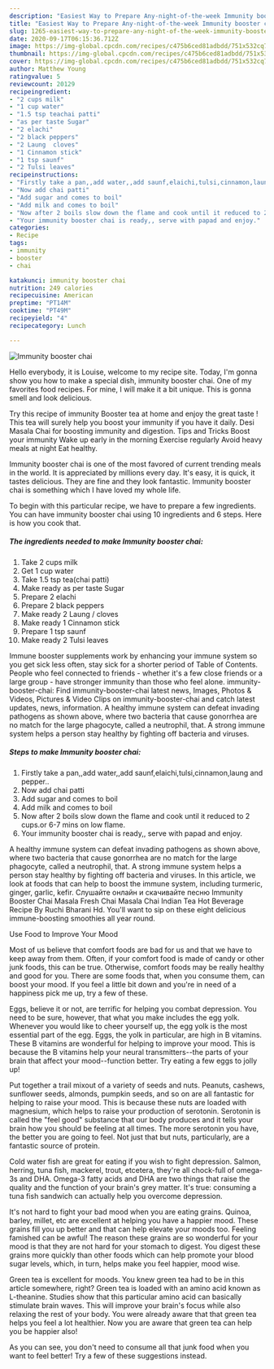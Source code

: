 ```yaml
---
description: "Easiest Way to Prepare Any-night-of-the-week Immunity booster chai"
title: "Easiest Way to Prepare Any-night-of-the-week Immunity booster chai"
slug: 1265-easiest-way-to-prepare-any-night-of-the-week-immunity-booster-chai
date: 2020-09-17T06:15:36.712Z
image: https://img-global.cpcdn.com/recipes/c475b6ced81adbdd/751x532cq70/immunity-booster-chai-recipe-main-photo.jpg
thumbnail: https://img-global.cpcdn.com/recipes/c475b6ced81adbdd/751x532cq70/immunity-booster-chai-recipe-main-photo.jpg
cover: https://img-global.cpcdn.com/recipes/c475b6ced81adbdd/751x532cq70/immunity-booster-chai-recipe-main-photo.jpg
author: Matthew Young
ratingvalue: 5
reviewcount: 20129
recipeingredient:
- "2 cups milk"
- "1 cup water"
- "1.5 tsp teachai patti"
- "as per taste Sugar"
- "2 elachi"
- "2 black peppers"
- "2 Laung  cloves"
- "1 Cinnamon stick"
- "1 tsp saunf"
- "2 Tulsi leaves"
recipeinstructions:
- "Firstly take a pan,,add water,,add saunf,elaichi,tulsi,cinnamon,laung and pepper.."
- "Now add chai patti"
- "Add sugar and comes to boil"
- "Add milk and comes to boil"
- "Now after 2 boils slow down the flame and cook until it reduced to 2 cups.or 6-7 mins on low flame."
- "Your immunity booster chai is ready,, serve with papad and enjoy."
categories:
- Recipe
tags:
- immunity
- booster
- chai

katakunci: immunity booster chai 
nutrition: 249 calories
recipecuisine: American
preptime: "PT14M"
cooktime: "PT49M"
recipeyield: "4"
recipecategory: Lunch

---
```



![Immunity booster chai](https://img-global.cpcdn.com/recipes/c475b6ced81adbdd/751x532cq70/immunity-booster-chai-recipe-main-photo.jpg)

Hello everybody, it is Louise, welcome to my recipe site. Today, I'm gonna show you how to make a special dish, immunity booster chai. One of my favorites food recipes. For mine, I will make it a bit unique. This is gonna smell and look delicious.

Try this recipe of immunity Booster tea at home and enjoy the great taste ! This tea will surely help you boost your immunity if you have it daily. Desi Masala Chai for boosting immunity and digestion. Tips and Tricks Boost your immunity Wake up early in the morning Exercise regularly Avoid heavy meals at night Eat healthy.

Immunity booster chai is one of the most favored of current trending meals in the world. It is appreciated by millions every day. It's easy, it is quick, it tastes delicious. They are fine and they look fantastic. Immunity booster chai is something which I have loved my whole life.


To begin with this particular recipe, we have to prepare a few ingredients. You can have immunity booster chai using 10 ingredients and 6 steps. Here is how you cook that.

<!--inarticleads1-->

##### The ingredients needed to make Immunity booster chai:

1. Take 2 cups milk
1. Get 1 cup water
1. Take 1.5 tsp tea(chai patti)
1. Make ready as per taste Sugar
1. Prepare 2 elachi
1. Prepare 2 black peppers
1. Make ready 2 Laung / cloves
1. Make ready 1 Cinnamon stick
1. Prepare 1 tsp saunf
1. Make ready 2 Tulsi leaves


Immune booster supplements work by enhancing your immune system so you get sick less often, stay sick for a shorter period of Table of Contents. People who feel connected to friends - whether it&#39;s a few close friends or a large group - have stronger immunity than those who feel alone. immunity-booster-chai: Find immunity-booster-chai latest news, Images, Photos &amp; Videos, Pictures &amp; Video Clips on immunity-booster-chai and catch latest updates, news, information. A healthy immune system can defeat invading pathogens as shown above, where two bacteria that cause gonorrhea are no match for the large phagocyte, called a neutrophil, that. A strong immune system helps a person stay healthy by fighting off bacteria and viruses. 

<!--inarticleads2-->

##### Steps to make Immunity booster chai:

1. Firstly take a pan,,add water,,add saunf,elaichi,tulsi,cinnamon,laung and pepper..
1. Now add chai patti
1. Add sugar and comes to boil
1. Add milk and comes to boil
1. Now after 2 boils slow down the flame and cook until it reduced to 2 cups.or 6-7 mins on low flame.
1. Your immunity booster chai is ready,, serve with papad and enjoy.


A healthy immune system can defeat invading pathogens as shown above, where two bacteria that cause gonorrhea are no match for the large phagocyte, called a neutrophil, that. A strong immune system helps a person stay healthy by fighting off bacteria and viruses. In this article, we look at foods that can help to boost the immune system, including turmeric, ginger, garlic, kefir. Cлушайте онлайн и cкачивайте песню Immunity Booster Chai Masala Fresh Chai Masala Chai Indian Tea Hot Beverage Recipe By Ruchi Bharani Hd. You&#39;ll want to sip on these eight delicious immune-boosting smoothies all year round. 

Use Food to Improve Your Mood


Most of us believe that comfort foods are bad for us and that we have to keep away from them. Often, if your comfort food is made of candy or other junk foods, this can be true. Otherwise, comfort foods may be really healthy and good for you. There are some foods that, when you consume them, can boost your mood. If you feel a little bit down and you're in need of a happiness pick me up, try a few of these.

Eggs, believe it or not, are terrific for helping you combat depression. You need to be sure, however, that what you make includes the egg yolk. Whenever you would like to cheer yourself up, the egg yolk is the most essential part of the egg. Eggs, the yolk in particular, are high in B vitamins. These B vitamins are wonderful for helping to improve your mood. This is because the B vitamins help your neural transmitters--the parts of your brain that affect your mood--function better. Try eating a few eggs to jolly up!

Put together a trail mixout of a variety of seeds and nuts. Peanuts, cashews, sunflower seeds, almonds, pumpkin seeds, and so on are all fantastic for helping to raise your mood. This is because these nuts are loaded with magnesium, which helps to raise your production of serotonin. Serotonin is called the "feel good" substance that our body produces and it tells your brain how you should be feeling at all times. The more serotonin you have, the better you are going to feel. Not just that but nuts, particularly, are a fantastic source of protein.

Cold water fish are great for eating if you wish to fight depression. Salmon, herring, tuna fish, mackerel, trout, etcetera, they're all chock-full of omega-3s and DHA. Omega-3 fatty acids and DHA are two things that raise the quality and the function of your brain's grey matter. It's true: consuming a tuna fish sandwich can actually help you overcome depression. 

It's not hard to fight your bad mood when you are eating grains. Quinoa, barley, millet, etc are excellent at helping you have a happier mood. These grains fill you up better and that can help elevate your moods too. Feeling famished can be awful! The reason these grains are so wonderful for your mood is that they are not hard for your stomach to digest. You digest these grains more quickly than other foods which can help promote your blood sugar levels, which, in turn, helps make you feel happier, mood wise.

Green tea is excellent for moods. You knew green tea had to be in this article somewhere, right? Green tea is loaded with an amino acid known as L-theanine. Studies show that this particular amino acid can basically stimulate brain waves. This will improve your brain's focus while also relaxing the rest of your body. You were already aware that that green tea helps you feel a lot healthier. Now you are aware that green tea can help you be happier also!

As you can see, you don't need to consume all that junk food when you want to feel better! Try  a few  of  these  suggestions  instead.

